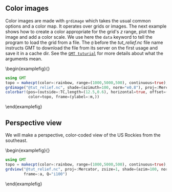 ## Color images

Color images are made with ``grdimage`` which takes the usual common options and a color map.
It operates over grids or images. The next example shows how to create a color appropriate for
the grid's *z* range, plot the image and add a color scale. We use here the ``data`` keyword
to tell the program to load the grid from a file. The ``@`` before the *tut_relief.nc* file
name instructs GMT to download the file from its server on the first usage and save it in a
cache dir. See the [`GMT tuturial`](http://docs.generic-mapping-tools.org/latest/GMT_Tutorial.html#color-images)
for more details about what the arguments mean.

\begin{examplefig}{}
```julia
using GMT
topo = makecpt(color=:rainbow, range=(1000,5000,500), continuous=true);
grdimage("@tut_relief.nc", shade=(azimuth=100, norm="e0.8"), proj=:Mercator, frame=:a, color=topo)
colorbar!(pos=(outside=:TC,length=(12.5,0.6), horizontal=true, offset=(0,1.0)),
          color=topo, frame=(ylabel=:m,))
```
\end{examplefig}


## Perspective view

We will make a perspective, color-coded view of the US Rockies from the southeast.


\begin{examplefig}{}
```julia
using GMT
topo = makecpt(color=:rainbow, range=(1000,5000,500), continuous=true);
grdview("@tut_relief.nc", proj=:Mercator, zsize=1, shade=(azim=100, norm="e0.8"), view=(135,30),
        frame=:a, Q="i100")
```
\end{examplefig}